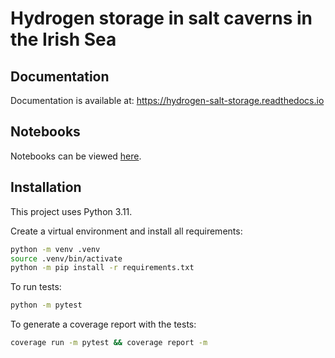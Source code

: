 # Hydrogen storage in salt caverns in the Irish Sea

## Documentation

Documentation is available at: <https://hydrogen-salt-storage.readthedocs.io>

## Notebooks

Notebooks can be viewed [here](https://github.com/nmstreethran/hydrogen-salt-storage/tree/ipynb/notebooks).

## Installation

This project uses Python 3.11.

Create a virtual environment and install all requirements:

```sh
python -m venv .venv
source .venv/bin/activate
python -m pip install -r requirements.txt
```

To run tests:

```sh
python -m pytest
```

To generate a coverage report with the tests:

```sh
coverage run -m pytest && coverage report -m
```
